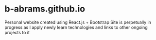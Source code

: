 # b-abrams.github.io
Personal website created using React.js + Bootstrap
Site is perpetually in progress as I apply newly learn technologies and links to other ongoing projects to it 
